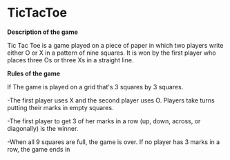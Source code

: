 # TicTacToe
**Description of the game**

Tic Tac Toe is a  game played on a piece of paper in which two players write either O or X in a pattern of nine squares.
It is won by the first player who places three Os or three Xs in a straight line.

**Rules of the game**

If The game is played on a grid that's 3 squares by 3 squares.

-The first player uses X and the second player uses O. Players take turns putting their marks in empty squares.

-The first player to get 3 of her marks in a row (up, down, across, or diagonally) is the winner.

-When all 9 squares are full, the game is over. If no player has 3 marks in a row, the game ends in
